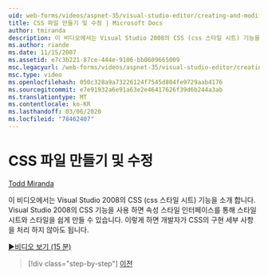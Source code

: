 ```yaml
---
uid: web-forms/videos/aspnet-35/visual-studio-editor/creating-and-modifying-a-css-file
title: CSS 파일 만들기 및 수정 | Microsoft Docs
author: tmiranda
description: 이 비디오에서는 Visual Studio 2008의 CSS (css 스타일 시트) 기능을 소개 합니다. Visual Studio 2008의 CSS 기능을 사용 하면 스타일 시트를 쉽게 만들 수 있습니다.
ms.author: riande
ms.date: 11/15/2007
ms.assetid: e7c3b221-87ce-444e-9106-bb0609665009
msc.legacyurl: /web-forms/videos/aspnet-35/visual-studio-editor/creating-and-modifying-a-css-file
msc.type: video
ms.openlocfilehash: 050c328a9a73226124f7545d804fe9729aab4176
ms.sourcegitcommit: e7e91932a6e91a63e2e46417626f39d6b244a3ab
ms.translationtype: MT
ms.contentlocale: ko-KR
ms.lasthandoff: 03/06/2020
ms.locfileid: "78462407"
---
```

# <a name="creating-and-modifying-a-css-file"></a>CSS 파일 만들기 및 수정

[Todd Miranda](https://github.com/tmiranda)

이 비디오에서는 Visual Studio 2008의 CSS (css 스타일 시트) 기능을 소개 합니다. Visual Studio 2008의 CSS 기능을 사용 하면 속성 스타일 인터페이스를 통해 스타일 시트와 스타일을 쉽게 만들 수 있습니다. 이렇게 하면 개발자가 CSS의 구현 세부 사항을 처리 하지 않아도 됩니다.

[&#9654;비디오 보기 (15 분)](https://channel9.msdn.com/Blogs/ASP-NET-Site-Videos/creating-and-modifying-a-css-file)

> [!div class="step-by-step"]
> [이전](quick-tour-of-the-visual-studio-2008-integrated-development-environment.md)
